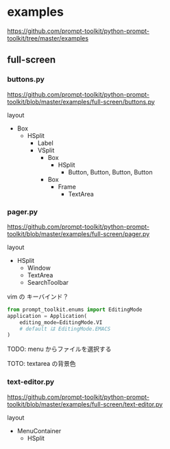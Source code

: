# examples

<https://github.com/prompt-toolkit/python-prompt-toolkit/tree/master/examples>

## full-screen

### buttons.py

<https://github.com/prompt-toolkit/python-prompt-toolkit/blob/master/examples/full-screen/buttons.py>

layout

* Box
    * HSplit
        * Label
        * VSplit
            * Box
                * HSplit
                    * Button, Button, Button, Button
            * Box
                * Frame
                    * TextArea

### pager.py

<https://github.com/prompt-toolkit/python-prompt-toolkit/blob/master/examples/full-screen/pager.py>

layout

* HSplit
    * Window
    * TextArea
    * SearchToolbar

vim の キーバインド？

```py
from prompt_toolkit.enums import EditingMode
application = Application(
    editing_mode=EditingMode.VI
    # default は EditingMode.EMACS
)
```
TODO: menu からファイルを選択する

TOTO: textarea の背景色

### text-editor.py

<https://github.com/prompt-toolkit/python-prompt-toolkit/blob/master/examples/full-screen/text-editor.py>

layout

* MenuContainer
  * HSplit
